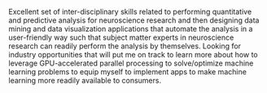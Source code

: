 Excellent set of inter-disciplinary skills related to performing quantitative and predictive analysis for neuroscience research and then designing data mining and data visualization applications that automate the analysis in a user-friendly way such that subject matter experts in neuroscience research can readily perform the analysis by themselves. Looking for industry opportunities that will put me on track to learn more about how to leverage GPU-accelerated parallel processing to solve/optimize machine learning problems to equip myself to implement apps to make machine learning more readily available to consumers. 